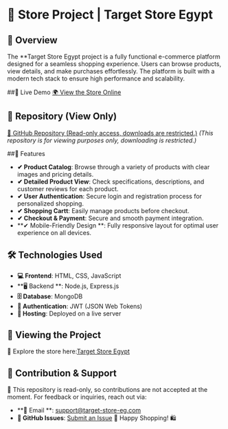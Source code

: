 # 🛒 Store Project | Target Store Egypt

## 🌟 Overview
The **Target Store Egypt project is a fully functional e-commerce platform designed for a seamless shopping experience. Users can browse products, view details, and make purchases effortlessly. The platform is built with a modern tech stack to ensure high performance and scalability.

##🔗 Live Demo
[🌍 View the Store Online](https://target-store-eg.com)

## 📂 Repository (View Only)
[🔗 GitHub Repository (Read-only access, downloads are restricted.)](https://github.com/YousefAyman125/Store) *(This repository is for viewing purposes only, downloading is restricted.)*

##🚀 Features
- **✔ Product Catalog**: Browse through a variety of products with clear images and pricing details.
- **✔ Detailed Product View**: Check specifications, descriptions, and customer reviews for each product.
- **✔ User Authentication**: Secure login and registration process for personalized shopping.
- **✔ Shopping Cartt**: Easily manage products before checkout.
- **✔ Checkout & Payment**: Secure and smooth payment integration.
- **✔ Mobile-Friendly Design **: Fully responsive layout for optimal user experience on all devices.

## 🛠 Technologies Used
- **💻 Frontend**: HTML, CSS, JavaScript
- **🖥 Backend **: Node.js, Express.js
- **🗄 Database**: MongoDB
- **🔐 Authentication**: JWT (JSON Web Tokens)
- **🚀 Hosting**: Deployed on a live server

## 👀 Viewing the Project
🔎 Explore the store here:[Target Store Egypt](https://target-store-eg.com)

## 💬 Contribution & Support
📌 This repository is read-only, so contributions are not accepted at the moment.
   For feedback or inquiries, reach out via:
- **📧 Email **: support@target-store-eg.com
- **🐞 GitHub Issues**: [Submit an Issue](https://github.com/YousefAyman125/Store/issues)
🚀 Happy Shopping! 🛍
